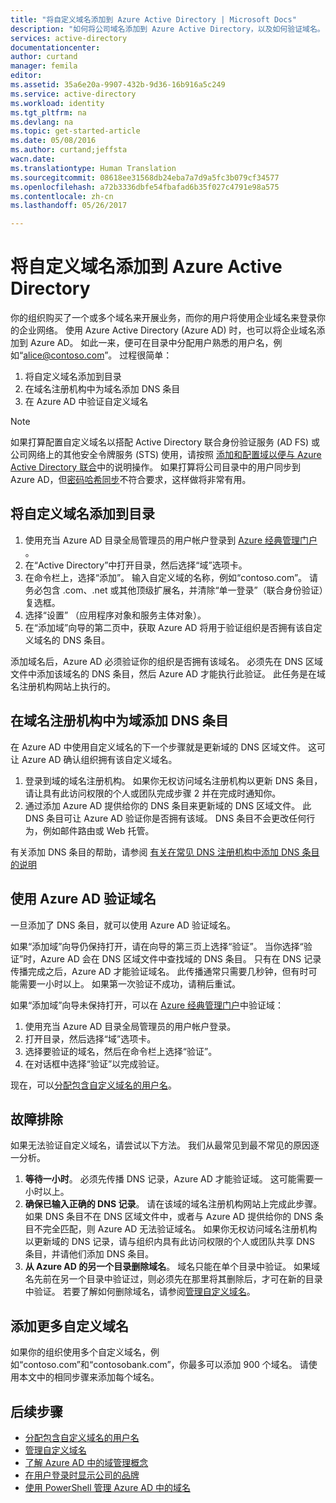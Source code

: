 ```yaml
---
title: "将自定义域名添加到 Azure Active Directory | Microsoft Docs"
description: "如何将公司域名添加到 Azure Active Directory，以及如何验证域名。"
services: active-directory
documentationcenter: 
author: curtand
manager: femila
editor: 
ms.assetid: 35a6e20a-9907-432b-9d36-16b916a5c249
ms.service: active-directory
ms.workload: identity
ms.tgt_pltfrm: na
ms.devlang: na
ms.topic: get-started-article
ms.date: 05/08/2016
ms.author: curtand;jeffsta
wacn.date: 
ms.translationtype: Human Translation
ms.sourcegitcommit: 08618ee31568db24eba7a7d9a5fc3b079cf34577
ms.openlocfilehash: a72b3336dbfe54fbafad6b35f027c4791e98a575
ms.contentlocale: zh-cn
ms.lasthandoff: 05/26/2017

---
```

# <a name="add-a-custom-domain-name-to-azure-active-directory"></a>将自定义域名添加到 Azure Active Directory

你的组织购买了一个或多个域名来开展业务，而你的用户将使用企业域名来登录你的企业网络。 使用 Azure Active Directory (Azure AD) 时，也可以将企业域名添加到 Azure AD。 如此一来，便可在目录中分配用户熟悉的用户名，例如“alice@contoso.com”。 过程很简单：

1. 将自定义域名添加到目录
2. 在域名注册机构中为域名添加 DNS 条目
3. 在 Azure AD 中验证自定义域名

> [!NOTE]
> 如果打算配置自定义域名以搭配 Active Directory 联合身份验证服务 (AD FS) 或公司网络上的其他安全令牌服务 (STS) 使用，请按照 [添加和配置域以便与 Azure Active Directory 联合](./active-directory-add-domain-federated.md)中的说明操作。 如果打算将公司目录中的用户同步到 Azure AD，但[密码哈希同步](./connect/active-directory-aadconnectsync-implement-password-synchronization.md)不符合要求，这样做将非常有用。

## <a name="add-a-custom-domain-name-to-your-directory"></a>将自定义域名添加到目录
1. 使用充当 Azure AD 目录全局管理员的用户帐户登录到 [Azure 经典管理门户](https://manage.windowsazure.cn/) 。
2. 在“Active Directory”中打开目录，然后选择“域”选项卡。
3. 在命令栏上，选择“添加”。 输入自定义域的名称，例如“contoso.com”。 请务必包含 .com、.net 或其他顶级扩展名，并清除“单一登录”（联合身份验证）复选框。
4. 选择“设置” （应用程序对象和服务主体对象）。
5. 在“添加域”向导的第二页中，获取 Azure AD 将用于验证组织是否拥有该自定义域名的 DNS 条目。

添加域名后，Azure AD 必须验证你的组织是否拥有该域名。 必须先在 DNS 区域文件中添加该域名的 DNS 条目，然后 Azure AD 才能执行此验证。 此任务是在域名注册机构网站上执行的。

## <a name="add-the-dns-entry-at-the-domain-name-registrar-for-the-domain"></a>在域名注册机构中为域添加 DNS 条目
在 Azure AD 中使用自定义域名的下一个步骤就是更新域的 DNS 区域文件。 这可让 Azure AD 确认组织拥有该自定义域名。

1. 登录到域的域名注册机构。 如果你无权访问域名注册机构以更新 DNS 条目，请让具有此访问权限的个人或团队完成步骤 2 并在完成时通知你。
2. 通过添加 Azure AD 提供给你的 DNS 条目来更新域的 DNS 区域文件。 此 DNS 条目可让 Azure AD 验证你是否拥有该域。 DNS 条目不会更改任何行为，例如邮件路由或 Web 托管。

有关添加 DNS 条目的帮助，请参阅 [有关在常见 DNS 注册机构中添加 DNS 条目的说明](https://support.office.com/article/Create-DNS-records-for-Office-365-when-you-manage-your-DNS-records-b0f3fdca-8a80-4e8e-9ef3-61e8a2a9ab23/)

## <a name="verify-the-domain-name-with-azure-ad"></a>使用 Azure AD 验证域名
一旦添加了 DNS 条目，就可以使用 Azure AD 验证域名。

如果“添加域”向导仍保持打开，请在向导的第三页上选择“验证”。 当你选择“验证”时，Azure AD 会在 DNS 区域文件中查找域的 DNS 条目。 只有在 DNS 记录传播完成之后，Azure AD 才能验证域名。 此传播通常只需要几秒钟，但有时可能需要一小时以上。 如果第一次验证不成功，请稍后重试。

如果“添加域”向导未保持打开，可以在 [Azure 经典管理门户](https://manage.windowsazure.cn/)中验证域：

1. 使用充当 Azure AD 目录全局管理员的用户帐户登录。
2. 打开目录，然后选择“域”选项卡。
3. 选择要验证的域名，然后在命令栏上选择“验证”。
4. 在对话框中选择“验证”以完成验证。

现在，可以[分配包含自定义域名的用户名](active-directory-add-domain-add-users.md)。

## <a name="troubleshooting"></a>故障排除
如果无法验证自定义域名，请尝试以下方法。 我们从最常见到最不常见的原因逐一分析。

1. **等待一小时**。 必须先传播 DNS 记录，Azure AD 才能验证域。 这可能需要一小时以上。
2. **确保已输入正确的 DNS 记录**。 请在该域的域名注册机构网站上完成此步骤。 如果 DNS 条目不在 DNS 区域文件中，或者与 Azure AD 提供给你的 DNS 条目不完全匹配，则 Azure AD 无法验证域名。 如果你无权访问域名注册机构以更新域的 DNS 记录，请与组织内具有此访问权限的个人或团队共享 DNS 条目，并请他们添加 DNS 条目。
3. **从 Azure AD 的另一个目录删除域名**。 域名只能在单个目录中验证。 如果域名先前在另一个目录中验证过，则必须先在那里将其删除后，才可在新的目录中验证。 若要了解如何删除域名，请参阅[管理自定义域名](active-directory-add-manage-domain-names.md)。

## <a name="add-more-custom-domain-names"></a>添加更多自定义域名
如果你的组织使用多个自定义域名，例如“contoso.com”和“contosobank.com”，你最多可以添加 900 个域名。 请使用本文中的相同步骤来添加每个域名。

## <a name="next-steps"></a>后续步骤
- [分配包含自定义域名的用户名](active-directory-add-domain-add-users.md)
- [管理自定义域名](active-directory-add-manage-domain-names.md)
- [了解 Azure AD 中的域管理概念](active-directory-add-domain-concepts.md)
- [在用户登录时显示公司的品牌](active-directory-add-company-branding.md)
- [使用 PowerShell 管理 Azure AD 中的域名](https://msdn.microsoft.com/library/azure/e1ef403f-3347-4409-8f46-d72dafa116e0#BKMK_ManageDomains)



